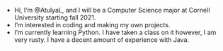 - Hi, I’m @AtulyaL, and I will be a Computer Science major at Cornell University starting fall 2021.
- I’m interested in coding and making my own projects.
- I’m currently learning Python. I have taken a class on it however, I am very rusty. I have a decent amount of experience with Java.

